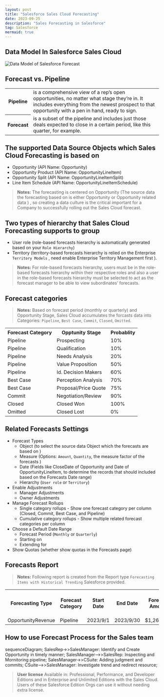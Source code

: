 ```yaml
---
layout: post
title: "Salesforce Sales Cloud Forecasting"
date: 2023-09-25
description: "Sales Forecasting in Salesforce"
tag: Salesforce
mermaid: true
---   
```


## Data Model In Salesforce Sales Cloud

<img src="https://architect.salesforce.com/1/asset/immutable/s/a86a100/assets/images/data-models/sales-cloud-opportunity-forecasting-data-model.png" alt="Data Model of Salesforce Forecast"/>

## Forecast vs. Pipeline
<table>
 <tbody>
   <tr>
     <th>Pipeline</th>
     <td>is a comprehensive view of a rep’s open opportunities, no matter what stage they’re in. It includes everything from the newest prospect to that opportunity with a pen in hand, ready to sign.</td>
   </tr>
   <tr>
     <th>Forecast</th>
     <td>is a subset of the pipeline and includes just those deals expected to close in a certain period, like this quarter, for example.</td>
   </tr>
 </tbody>
</table>


## The supported Data Source Objects which Sales Cloud Forecasting is based on
- Opportunity (API Name: Opportunity)
- Opportunity Product (API Name: OpportunityLineItem)
- Opportunity Split (API Name: OpportunityLineItemSplit)
- Line Item Schedule (API Name: OpportunityLineItemSchedule)

> **Notes:** The forecasting is centered on Opportunity (The source data the forecasting based on is either Opportunity or Opportunity related data ) , so creating a data culture is the critical important  for a Company to successfully rolling out the Sales Cloud forecast.

## Two types of hierarchy that Sales Cloud Forecasting supports to group 
- User role (role-based forecasts hierarchy is automatically generated based on your `Role Hierarchy`)
- Territory (territory-based forecasts hierarchy is relied on the Enterprise `Territory Models` , need enable Enterprise Territory Management first ).

> **Notes:** For role-based forecasts hierarchy,  users must be in the role-based forecasts hierarchy within their respective roles and also a user in the role-based forecasts hierarchy must be selected  to act as the forecast manager to be able to view subordinates’ forecasts.

## Forecast categories

> **Notes:** Based on forecast period (monthly or quarterly) and Opportunity Stage, Sales Cloud accumulates the forcasts data into Categories: `Pipeline`, `Best Case`, `Commit`, `Closed`, `Omitted`. 

  <table>
    <tbody>
      <tr>
        <th>Forecast Category</th>
        <th>Opptunity Stage</th>
        <th>Probablity</th>
      </tr>
      <tr>
        <td>Pipeline</td>
        <td>Prospecting</td>
        <td>10%</td>
      </tr>
      <tr>
        <td>Pipeline</td>
        <td>Qualification</td>
        <td>10%</td>
      </tr>
      <tr>
        <td>Pipeline</td>
        <td>Needs Analysis</td>
        <td>20%</td>
      </tr>
      <tr>
        <td>Pipeline</td>
        <td>Value Proposition</td>
        <td>50%</td>
      </tr>
      <tr>
        <td>Pipeline</td>
        <td>Id. Decision Makers</td>
        <td>60%</td>
      </tr>
        <tr>
        <td>Best Case</td>
        <td>Perception Analysis</td>
        <td>70%</td>
      </tr>
      <tr>
        <td>Best Case</td>
        <td>Proposal/Price Quote</td>
        <td>75%</td>
      </tr>
      <tr>
        <td>Commit</td>
        <td>Negotiation/Review</td>
        <td>90%</td>
      </tr>
      <tr>
        <td>Closed</td>
        <td>Closed Won</td>
        <td>100%</td>
      </tr>
      <tr>
        <td>Omitted</td>
        <td>Closed Lost</td>
        <td>0%</td>
      </tr>
    </tbody>
  </table>


## Related Forecasts Settings

- Forecast Types 
   - Object (to select the source data Object which the forecasts are based on )
   - Measure (Options: `Amount`, `Quantity`, the measure factor of the forecasts )
   - Date (Fields like CloseDate of Opportunity and Date of OpportunityLineItem, to determine the records that should included based on the Forecasts Date range)
   - Hierarchy (`User role` or `Territory`)
- Enable Adjustments
   - Manager Adjustments
   - Owner Adjustments
- Manage Forecast Rollups
   - Single category rollups - Show one forecast category per column (Closed, Commit, Best Case, and Pipeline)
   - Cumulative category rollups - Show multiple related forecast categories per column
- Choose a Default Date Range
   - Forecast Period (`Monthly` or `Quarterly`)
   - Starting on 
   - Extending for
- Show Quotas (whether show quotas in the Forecasts page)

## Forecasts Report

> **Notes:** Following report is created from the Report type `Forecasting Items with Historical Trending` Salesforce provided.

  <table>
    <tbody>
      <tr>
        <th>Forecasting Type</th>
        <th>Forecast Category</th>
        <th>Start Date</th>
        <th>End Date</th>
        <th>Forecast Amount</th>
        <th>Amount Without Adjustments</th>
        <th>Amount Without Manager Adjustment</th>
      </tr>
      <tr>
        <td>OpportunityRevenue</td>
        <td>Pipeline</td>
        <td>2023/9/1</td>
        <td>2023/9/30</td>
        <td>$1,269,390</td>
        <td>$1,269,390</td>
        <td>$1,269,390</td>
      </tr>
    </tbody>
  </table>


## How to use Forecast Process for the Sales team
<div class="mermaid">
sequenceDiagram;
  SalesRep->>SalesManager: Identify and Create Opportunity in timely manner;
  SalesManager-->>SalesRep: Inspecting and Mornitoring pipeline;
  SalesManager->>CSuite: Adding judgment and commits;
  CSuite-->>SalesManager: Investigate trend and redirect resource;
  
</div>

> **User license** Available in: Professional, Performance, and Developer Editions and in Enterprise and Unlimited Editions with the Sales Cloud. Users of these Salesforce Edition Orgs can use it without needing extra license.
